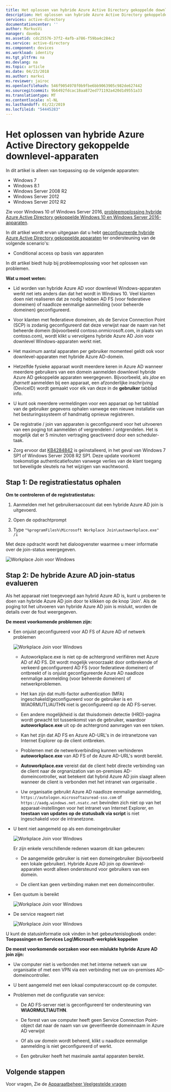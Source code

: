 ```yaml
---
title: Het oplossen van hybride Azure Active Directory gekoppelde downlevel-apparaten | Microsoft Docs
description: Het oplossen van hybride Azure Active Directory gekoppelde downlevel-apparaten.
services: active-directory
documentationcenter: ''
author: MarkusVi
manager: daveba
ms.assetid: cdc25576-37f2-4afb-a786-f59ba4c284c2
ms.service: active-directory
ms.component: devices
ms.workload: identity
ms.tgt_pltfrm: na
ms.devlang: na
ms.topic: article
ms.date: 04/23/2018
ms.author: markvi
ms.reviewer: jairoc
ms.openlocfilehash: 546f9054978f0b9fbe6bb9063905c982de627442
ms.sourcegitcommit: 9b6492fdcac18aa872ed771192a420d1d9551a33
ms.translationtype: MT
ms.contentlocale: nl-NL
ms.lasthandoff: 01/22/2019
ms.locfileid: "54445283"
---
```

# <a name="troubleshooting-hybrid-azure-active-directory-joined-down-level-devices"></a>Het oplossen van hybride Azure Active Directory gekoppelde downlevel-apparaten 

In dit artikel is alleen van toepassing op de volgende apparaten: 

- Windows 7 
- Windows 8.1 
- Windows Server 2008 R2 
- Windows Server 2012 
- Windows Server 2012 R2 
 

Zie voor Windows 10 of Windows Server 2016, [probleemoplossing hybride Azure Active Directory gekoppelde Windows 10 en Windows Server 2016-apparaten](troubleshoot-hybrid-join-windows-current.md).

In dit artikel wordt ervan uitgegaan dat u hebt [geconfigureerde hybride Azure Active Directory gekoppelde apparaten](hybrid-azuread-join-plan.md) ter ondersteuning van de volgende scenario's:

- Conditional access op basis van apparaten


In dit artikel biedt hulp bij probleemoplossing voor het oplossen van problemen.  

**Wat u moet weten:** 

- Lid worden van hybride Azure AD voor downlevel Windows-apparaten werkt net iets anders dan dat het wordt in Windows 10. Veel klanten doen niet realiseren dat ze nodig hebben AD FS (voor federatieve domeinen) of naadloze eenmalige aanmelding (voor beheerde domeinen) geconfigureerd.

- Voor klanten met federatieve domeinen, als de Service Connection Point (SCP) is zodanig geconfigureerd dat deze verwijst naar de naam van het beheerde domein (bijvoorbeeld contoso.onmicrosoft.com, in plaats van contoso.com), wordt klikt u vervolgens hybride Azure AD Join voor downlevel Windows-apparaten werkt niet.

- Het maximum aantal apparaten per gebruiker momenteel geldt ook voor downlevel-apparaten met hybride Azure AD-domein. 

- Hetzelfde fysieke apparaat wordt meerdere keren in Azure AD wanneer meerdere gebruikers van een domein aanmelden downlevel hybride Azure AD gekoppelde apparaten weergegeven.  Bijvoorbeeld, als *jdoe* en *jharnett* aanmelden bij een apparaat, een afzonderlijke inschrijving (DeviceID) wordt gemaakt voor elk van deze in de **gebruiker** tabblad info. 

- U kunt ook meerdere vermeldingen voor een apparaat op het tabblad van de gebruiker gegevens ophalen vanwege een nieuwe installatie van het besturingssysteem of handmatig opnieuw registreren.

- De registratie / join van apparaten is geconfigureerd voor het uitvoeren van een poging tot aanmelden of vergrendelen / ontgrendelen. Het is mogelijk dat er 5 minuten vertraging geactiveerd door een scheduler-taak. 

- Zorg ervoor dat [KB4284842](https://support.microsoft.com/help/4284842) is geïnstalleerd, in het geval van Windows 7 SP1 of Windows Server 2008 R2 SP1. Deze update voorkomt toekomstige authenticatiefouten vanwege verlies van de klant toegang tot beveiligde sleutels na het wijzigen van wachtwoord.

## <a name="step-1-retrieve-the-registration-status"></a>Stap 1: De registratiestatus ophalen 

**Om te controleren of de registratiestatus:**  

1. Aanmelden met het gebruikersaccount dat een hybride Azure AD join is uitgevoerd.

2. Open de opdrachtprompt 

3. Type `"%programFiles%\Microsoft Workplace Join\autoworkplace.exe" /i`

Met deze opdracht wordt het dialoogvenster waarmee u meer informatie over de join-status weergegeven.

![Workplace Join voor Windows](./media/troubleshoot-hybrid-join-windows-legacy/01.png)


## <a name="step-2-evaluate-the-hybrid-azure-ad-join-status"></a>Stap 2: De hybride Azure AD join-status evalueren 

Als het apparaat niet toegevoegd aan hybrid Azure AD is, kunt u proberen te doen van hybride Azure AD join door te klikken op de knop 'Join'. Als de poging tot het uitvoeren van hybride Azure AD join is mislukt, worden de details over de fout weergegeven.


**De meest voorkomende problemen zijn:**

- Een onjuist geconfigureerd voor AD FS of Azure AD of netwerk problemen

    ![Workplace Join voor Windows](./media/troubleshoot-hybrid-join-windows-legacy/02.png)
    
    - Autoworkplace.exe is niet op de achtergrond verifiëren met Azure AD of AD FS. Dit wordt mogelijk veroorzaakt door ontbrekende of verkeerd geconfigureerd AD FS (voor federatieve domeinen) of ontbreekt of is onjuist geconfigureerde Azure AD naadloze eenmalige aanmelding (voor beheerde domeinen) of netwerkproblemen. 
    
     - Het kan zijn dat multi-factor authentication (MFA) ingeschakeld/geconfigureerd voor de gebruiker is en WIAORMUTLIAUTHN niet is geconfigureerd op de AD FS-server. 
     
     - Een andere mogelijkheid is dat thuisdomein detectie (HRD)-pagina wordt gewacht tot tussenkomst van de gebruiker, waardoor **autoworkplace.exe** uit op de achtergrond aanvragen van een token.
     
     - Kan het zijn dat AD FS en Azure AD-URL's in de intranetzone van Internet Explorer op de client ontbreken.
     
     - Problemen met de netwerkverbinding kunnen verhinderen **autoworkplace.exe** van AD FS of de Azure AD-URL's wordt bereikt. 
     
     - **Autoworkplace.exe** vereist dat de client hebt directe verbinding van de client naar de orgnanization van on-premises AD-domeincontroller, wat betekent dat hybrid Azure AD join slaagt alleen wanneer de client is verbonden met het intranet van organisatie .
     
     - Uw organisatie gebruikt Azure AD naadloze eenmalige aanmelding, `https://autologon.microsoftazuread-sso.com` of `https://aadg.windows.net.nsatc.net` bevinden zich niet op van het apparaat-instellingen voor het intranet van Internet Explorer, en **toestaan van updates op de statusbalk via script** is niet ingeschakeld voor de intranetzone.

- U bent niet aangemeld op als een domeingebruiker

    ![Workplace Join voor Windows](./media/troubleshoot-hybrid-join-windows-legacy/03.png)
    
    Er zijn enkele verschillende redenen waarom dit kan gebeuren:
    
    - De aangemelde gebruiker is niet een domeingebruiker (bijvoorbeeld een lokale gebruiker). Hybride Azure AD join op downlevel-apparaten wordt alleen ondersteund voor gebruikers van een domein.
    
    - De client kan geen verbinding maken met een domeincontroller.    

- Een quotum is bereikt

    ![Workplace Join voor Windows](./media/troubleshoot-hybrid-join-windows-legacy/04.png)

- De service reageert niet 

    ![Workplace Join voor Windows](./media/troubleshoot-hybrid-join-windows-legacy/05.png)

U kunt de statusinformatie ook vinden in het gebeurtenislogboek onder: **Toepassingen en Services Log\Microsoft-werkplek koppelen**
  
**De meest voorkomende oorzaken voor een mislukte hybride Azure AD join zijn:** 

- Uw computer niet is verbonden met het interne netwerk van uw organisatie of met een VPN via een verbinding met uw on-premises AD-domeincontroller.

- U bent aangemeld met een lokaal computeraccount op de computer. 

- Problemen met de configuratie van service: 

  - De AD FS-server niet is geconfigureerd ter ondersteuning van **WIAORMULTIAUTHN**. 

  - De forest van uw computer heeft geen Service Connection Point-object dat naar de naam van uw geverifieerde domeinnaam in Azure AD verwijst 
  
  - Of als uw domein wordt beheerd, klikt u naadloze eenmalige aanmelding is niet geconfigureerd of werkt.

  - Een gebruiker heeft het maximale aantal apparaten bereikt. 

## <a name="next-steps"></a>Volgende stappen

Voor vragen, Zie de [Apparaatbeheer Veelgestelde vragen](faq.md)  
